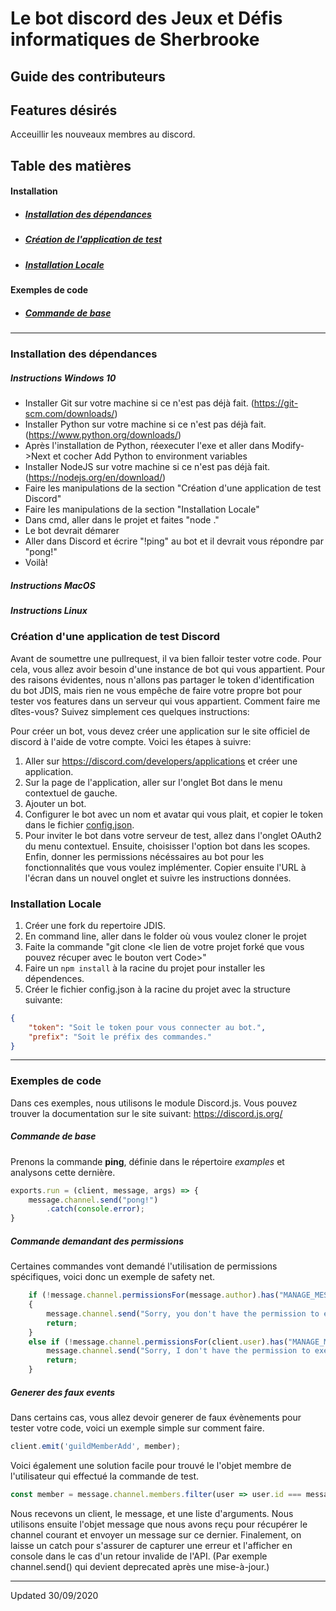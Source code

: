 ﻿# Le bot discord des Jeux et Défis informatiques de Sherbrooke

## Guide des contributeurs

## Features désirés
Acceuillir les nouveaux membres au discord.

## Table des matières  
#### Installation
- ##### [Installation des dépendances](#installation_des_dependances)
- ##### [Création de l'application de test](#créer_application_de_test_discord)
- ##### [Installation Locale](#installation_locale)

#### Exemples de code
- ##### [Commande de base](#command_de_base)
---
### Installation des dépendances
##### Instructions Windows 10
- Installer Git sur votre machine si ce n'est pas déjà fait. (<https://git-scm.com/downloads/>)
- Installer Python sur votre machine si ce n'est pas déjà fait. (<https://www.python.org/downloads/>)
- Après l'installation de Python, réexecuter l'exe et aller dans Modify->Next et cocher Add Python to environment variables
- Installer NodeJS sur votre machine si ce n'est pas déjà fait. (<https://nodejs.org/en/download/>)
- Faire les manipulations de la section "Création d'une application de test Discord"
- Faire les manipulations de la section "Installation Locale"
- Dans cmd, aller dans le projet et faites "node ."
- Le bot devrait démarer
- Aller dans Discord et écrire "!ping" au bot et il devrait vous répondre par "pong!"
- Voilà!

##### Instructions MacOS

##### Instructions Linux


### Création d'une application de test Discord
Avant de soumettre une pullrequest, il va bien falloir tester votre code. Pour cela, vous allez avoir besoin d'une instance de bot qui vous appartient. Pour des raisons évidentes, nous n'allons pas partager le token d'identification du bot JDIS, mais rien ne vous empêche de faire votre propre bot pour tester vos features dans un serveur qui vous appartient.
Comment faire me dîtes-vous? Suivez simplement ces quelques instructions:

Pour créer un bot, vous devez créer une application sur le site officiel de discord à l'aide de votre compte.
Voici les étapes à suivre:
1. Aller sur <https://discord.com/developers/applications> et créer une application.
2. Sur la page de l'application, aller sur l'onglet Bot dans le menu contextuel de gauche.
3. Ajouter un bot.
4. Configurer le bot avec un nom et avatar qui vous plait, et copier le token dans le fichier [config.json](#config.json).
5. Pour inviter le bot dans votre serveur de test, allez dans l'onglet OAuth2 du menu contextuel. Ensuite, choisisser l'option bot dans les scopes. Enfin, donner les permissions nécéssaires au bot pour les fonctionnalités que vous voulez implémenter. Copier ensuite l'URL à l'écran dans un nouvel onglet et suivre les instructions données.


### Installation Locale
1. Créer une fork du repertoire JDIS.
2. En command line, aller dans le folder où vous voulez cloner le projet
3. Faite la commande "git clone <le lien de votre projet forké que vous pouvez récuper avec le bouton vert Code>"
4. Faire un ``npm install`` à la racine du projet pour installer les dépendences.
5. Créer le fichier config.json à la racine du projet avec la structure suivante:
```json
{
    "token": "Soit le token pour vous connecter au bot.",
    "prefix": "Soit le préfix des commandes."
}
```

---
### Exemples de code
Dans ces exemples, nous utilisons le module Discord.js. 
Vous pouvez trouver la documentation sur le site suivant: <https://discord.js.org/>

##### Commande de base
Prenons la commande **ping**, définie dans le répertoire *examples* et analysons cette dernière.
```javascript
exports.run = (client, message, args) => {
    message.channel.send("pong!")
        .catch(console.error);
}
```

##### Commande demandant des permissions
Certaines commandes vont demandé l'utilisation de permissions spécifiques, voici donc un exemple de safety net.
```javascript
    if (!message.channel.permissionsFor(message.author).has("MANAGE_MESSAGES")) 
    {
        message.channel.send("Sorry, you don't have the permission to execute the command \"" + message.content + "\"");
        return;
    } 
    else if (!message.channel.permissionsFor(client.user).has("MANAGE_MESSAGES")) {
        message.channel.send("Sorry, I don't have the permission to execute the command \"" + message.content + "\"");
        return;
    }
```

##### Generer des faux events
Dans certains cas, vous allez devoir generer de faux évènements pour tester votre code, voici un exemple simple sur comment faire.
```javascript
client.emit('guildMemberAdd', member);
```
Voici également une solution facile pour trouvé le l'objet membre de l'utilisateur qui effectué la commande de test.
```javascript
const member = message.channel.members.filter(user => user.id === message.author.id);
```

Nous recevons un client, le message, et une liste d'arguments. Nous utilisons ensuite l'objet message que nous avons reçu pour récupérer le channel courant et envoyer un message sur ce dernier. Finalement, on laisse un catch pour s'assurer de capturer une erreur et l'afficher en console dans le cas d'un retour invalide de l'API. (Par exemple channel.send() qui devient deprecated après une mise-à-jour.)

---
Updated 30/09/2020
